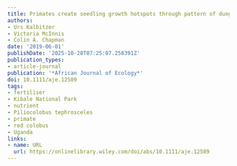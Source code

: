 ```yaml
---
title: Primates create seedling growth hotspots through pattern of dung deposition
authors:
- Urs Kalbitzer
- Victoria McInnis
- Colin A. Chapman
date: '2019-06-01'
publishDate: '2025-10-28T07:25:07.258391Z'
publication_types:
- article-journal
publication: '*African Journal of Ecology*'
doi: 10.1111/aje.12589
tags:
- fertiliser
- Kibale National Park
- nutrient
- Piliocolobus tephrosceles
- primate
- red colobus
- Uganda
links:
- name: URL
  url: https://onlinelibrary.wiley.com/doi/abs/10.1111/aje.12589
---
```

